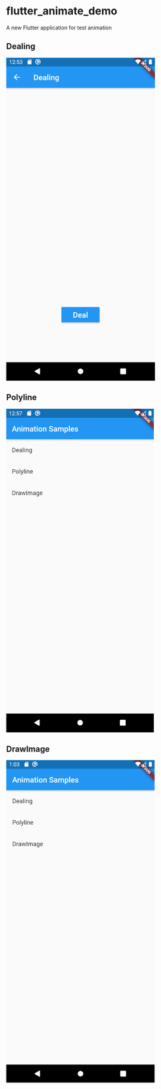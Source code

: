 # flutter_animate_demo

A new Flutter application for test animation

## Dealing
![avatar](./assets/dealing.gif)

## Polyline
![avatar](./assets/polyline.gif)

## DrawImage
![avatar](./assets/drawimage.gif)